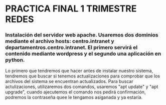 # PRACTICA FINAL 1 TRIMESTRE REDES

### Instalación del servidor web apache. Usaremos dos dominios mediante el archivo hosts: centro.intranet y departamentros.centro.intranet. El primero servirá el contenido mediante wordpress y el segundo una aplicación en python.

Lo primero que tendremos que hacer antes de instalar nuestro sistema, tendremos que buscar si tenemos actualizaciones para comprobar que los archivos del sistema se encuentran actualizados. Para buscar actulizaciones, utilizaremos dos comandos, usaremos "apt update" y "apt upgrade", cuando ajecutemos el comando nos pedirá confirmación, podremos la contraseña quee le tengamos asiganada y ya estaría.

